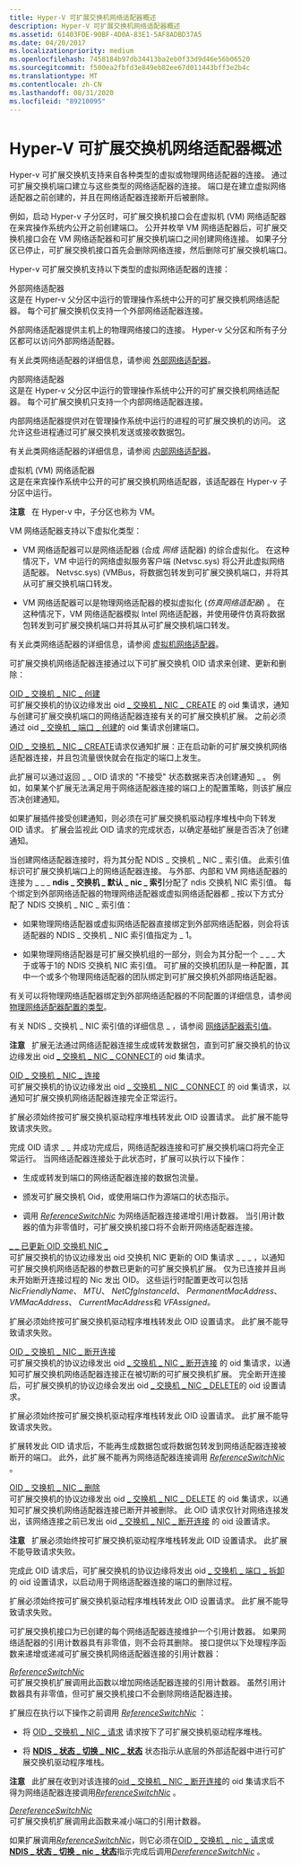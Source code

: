 ```yaml
---
title: Hyper-V 可扩展交换机网络适配器概述
description: Hyper-V 可扩展交换机网络适配器概述
ms.assetid: 61403FDE-90BF-4D0A-83E1-5AF8ADBD37A5
ms.date: 04/20/2017
ms.localizationpriority: medium
ms.openlocfilehash: 7458184b97db34413ba2eb0f33d9d46e56b06520
ms.sourcegitcommit: f500ea2fbfd3e849eb82ee67d011443bff3e2b4c
ms.translationtype: MT
ms.contentlocale: zh-CN
ms.lasthandoff: 08/31/2020
ms.locfileid: "89210095"
---
```

# <a name="overview-of-hyper-v-extensible-switch-network-adapters"></a>Hyper-V 可扩展交换机网络适配器概述


Hyper-v 可扩展交换机支持来自各种类型的虚拟或物理网络适配器的连接。 通过可扩展交换机端口建立与这些类型的网络适配器的连接。 端口是在建立虚拟网络适配器之前创建的，并且在网络适配器连接断开后被删除。

例如，启动 Hyper-v 子分区时，可扩展交换机接口会在虚拟机 (VM) 网络适配器在来宾操作系统内公开之前创建端口。 公开并枚举 VM 网络适配器后，可扩展交换机接口会在 VM 网络适配器和可扩展交换机端口之间创建网络连接。 如果子分区已停止，可扩展交换机接口首先会删除网络连接，然后删除可扩展交换机端口。

Hyper-v 可扩展交换机支持以下类型的虚拟网络适配器的连接：

<a href="" id="external-network-adapters"></a>外部网络适配器  
这是在 Hyper-v 父分区中运行的管理操作系统中公开的可扩展交换机网络适配器。 每个可扩展交换机仅支持一个外部网络适配器连接。

外部网络适配器提供主机上的物理网络接口的连接。 Hyper-v 父分区和所有子分区都可以访问外部网络适配器。

有关此类网络适配器的详细信息，请参阅 [外部网络适配器](external-network-adapters.md)。

<a href="" id="internal-network-adapters"></a>内部网络适配器  
这是在 Hyper-v 父分区中运行的管理操作系统中公开的可扩展交换机网络适配器。 每个可扩展交换机只支持一个内部网络适配器连接。

内部网络适配器提供对在管理操作系统中运行的进程的可扩展交换机的访问。 这允许这些进程通过可扩展交换机发送或接收数据包。

有关此类网络适配器的详细信息，请参阅 [内部网络适配器](internal-network-adapters.md)。

<a href="" id="virtual-machine--vm--network-adapters"></a>虚拟机 (VM) 网络适配器  
这是在来宾操作系统中公开的可扩展交换机网络适配器，该适配器在 Hyper-v 子分区中运行。

**注意**   在 Hyper-v 中，子分区也称为 VM。

 

VM 网络适配器支持以下虚拟化类型：

-   VM 网络适配器可以是网络适配器 (合成 *网络* 适配器) 的综合虚拟化。 在这种情况下，VM 中运行的网络虚拟服务客户端 (Netvsc.sys) 将公开此虚拟网络适配器。 Netvsc.sys)  (VMBus，将数据包转发到可扩展交换机端口，并将其从可扩展交换机端口转发。

-   VM 网络适配器可以是物理网络适配器的模拟虚拟化 (*仿真网络适配器*) 。 在这种情况下，VM 网络适配器模拟 Intel 网络适配器，并使用硬件仿真将数据包转发到可扩展交换机端口并将其从可扩展交换机端口转发。

有关此类网络适配器的详细信息，请参阅 [虚拟机网络适配器](virtual-machine-network-adapters.md)。

可扩展交换机网络适配器连接通过以下可扩展交换机 OID 请求来创建、更新和删除：

<a href="" id="oid-switch-nic-create"></a>[OID \_ 交换机 \_ NIC \_ 创建](./oid-switch-nic-create.md)  
可扩展交换机的协议边缘发出 oid [ \_ 交换机 \_ NIC \_ CREATE](./oid-switch-nic-create.md) 的 oid 集请求，通知与创建可扩展交换机端口的网络适配器连接有关的可扩展交换机扩展。 之前必须通过 oid [ \_ 交换机 \_ 端口 \_ 创建](./oid-switch-port-create.md)的 oid 集请求创建端口。

[OID \_ 交换机 \_ NIC \_ CREATE](./oid-switch-nic-create.md)请求仅通知扩展：正在启动新的可扩展交换机网络适配器连接，并且包流量很快就会在指定的端口上发生。

此扩展可以通过返回 \_ \_ OID 请求的 "不接受" 状态数据来否决创建通知 \_ 。 例如，如果某个扩展无法满足用于网络适配器连接的端口上的配置策略，则该扩展应否决创建通知。

如果扩展插件接受创建通知，则必须在可扩展交换机驱动程序堆栈中向下转发 OID 请求。 扩展会监视此 OID 请求的完成状态，以确定基础扩展是否否决了创建通知。

当创建网络适配器连接时，将为其分配 NDIS \_ 交换机 \_ NIC \_ 索引值。 此索引值标识可扩展交换机端口上的网络适配器连接。 与外部、内部和 VM 网络适配器的连接为 \_ \_ \_ **ndis \_ 交换机 \_ 默认 \_ nic \_ 索引**分配了 ndis 交换机 NIC 索引值。 每个绑定到外部网络适配器的物理网络适配器或虚拟网络适配器都 \_ 按以下方式分配了 NDIS 交换机 \_ NIC \_ 索引值：

-   如果物理网络适配器或虚拟网络适配器直接绑定到外部网络适配器，则会将该适配器的 NDIS \_ 交换机 \_ NIC 索引值指定为 \_ 1。

-   如果物理网络适配器是可扩展交换机组的一部分，则会为其分配一个 \_ \_ \_ 大于或等于1的 NDIS 交换机 NIC 索引值。 可扩展的交换机团队是一种配置，其中一个或多个物理网络适配器的团队绑定到可扩展交换机外部网络适配器。

有关可以将物理网络适配器绑定到外部网络适配器的不同配置的详细信息，请参阅 [物理网络适配器配置的类型](types-of-physical-network-adapter-configurations.md)。

有关 NDIS \_ 交换机 \_ NIC 索引值的详细信息 \_ ，请参阅 [网络适配器索引值](network-adapter-index-values.md)。

**注意**   扩展无法通过网络适配器连接生成或转发数据包，直到可扩展交换机的协议边缘发出 oid [ \_ 交换机 \_ NIC \_ CONNECT](./oid-switch-nic-connect.md)的 oid 集请求。

 

<a href="" id="oid-switch-nic-connect"></a>[OID \_ 交换机 \_ NIC \_ 连接](./oid-switch-nic-connect.md)  
可扩展交换机的协议边缘发出 oid [ \_ 交换机 \_ NIC \_ CONNECT](./oid-switch-nic-connect.md) 的 oid 集请求，以通知可扩展交换机网络适配器连接完全正常运行。

扩展必须始终按可扩展交换机驱动程序堆栈转发此 OID 设置请求。 此扩展不能导致请求失败。

完成 OID 请求 \_ \_ 并成功完成后，网络适配器连接和可扩展交换机端口将完全正常运行。 当网络适配器连接处于此状态时，扩展可以执行以下操作：

-   生成或转发到端口的网络适配器连接的数据包流量。

-   颁发可扩展交换机 Oid，或使用端口作为源端口的状态指示。

-   调用 [*ReferenceSwitchNic*](/windows-hardware/drivers/ddi/ndis/nc-ndis-ndis_switch_reference_switch_nic) 为网络适配器连接递增引用计数器。 当引用计数器的值为非零值时，可扩展交换机接口将不会断开网络适配器连接。

<a href="" id="oid-switch-nic-updated"></a>[\_ \_ 已更新 OID 交换机 NIC \_](./oid-switch-nic-updated.md)  
可扩展交换机的协议边缘发出 oid 交换机 NIC 更新的 OID 集请求 \_ \_ \_ ，以通知可扩展交换机网络适配器的参数已更新的可扩展交换机扩展。 仅为已连接并且尚未开始断开连接过程的 Nic 发出 OID。 这些运行时配置更改可以包括 *NicFriendlyName*、 *MTU*、 *NetCfgInstanceId*、 *PermanentMacAddress*、 *VMMacAddress*、 *CurrentMacAddress*和 *VFAssigned。*

扩展必须始终按可扩展交换机驱动程序堆栈转发此 OID 设置请求。 此扩展不能导致请求失败。

<a href="" id="oid-switch-nic-disconnect"></a>[OID \_ 交换机 \_ NIC \_ 断开连接](./oid-switch-nic-disconnect.md)  
可扩展交换机的协议边缘发出 oid [ \_ 交换机 \_ NIC \_ 断开连接](./oid-switch-nic-disconnect.md) 的 oid 集请求，以通知可扩展交换机网络适配器连接正在被切断的可扩展交换机扩展。 完全断开连接后，可扩展交换机的协议边缘会发出 oid [ \_ 交换机 \_ NIC \_ DELETE](./oid-switch-nic-delete.md)的 oid 设置请求。

扩展必须始终按可扩展交换机驱动程序堆栈转发此 OID 设置请求。 此扩展不能导致请求失败。

扩展转发此 OID 请求后，不能再生成数据包或将数据包转发到网络适配器连接被断开的端口。 此外，此扩展不能再为网络适配器连接调用 [*ReferenceSwitchNic*](/windows-hardware/drivers/ddi/ndis/nc-ndis-ndis_switch_reference_switch_nic) 。

<a href="" id="oid-switch-nic-delete"></a>[OID \_ 交换机 \_ NIC \_ 删除](./oid-switch-nic-delete.md)  
可扩展交换机的协议边缘发出 oid [ \_ 交换机 \_ NIC \_ DELETE](./oid-switch-nic-delete.md) 的 oid 集请求，以通知可扩展交换机网络适配器连接已断开并被删除。 此 OID 请求仅针对网络连接发出，该网络连接之前已发出 oid [ \_ 交换机 \_ NIC \_ 断开连接](./oid-switch-nic-disconnect.md) 的 oid 设置请求。

**注意**   扩展必须始终按可扩展交换机驱动程序堆栈转发此 OID 设置请求。 此扩展不能导致请求失败。

 

完成此 OID 请求后，可扩展交换机的协议边缘将发出 oid [ \_ 交换机 \_ 端口 \_ 拆卸](./oid-switch-port-teardown.md) 的 oid 设置请求，以启动用于网络适配器连接的端口的删除过程。

扩展必须始终按可扩展交换机驱动程序堆栈转发此 OID 设置请求。 此扩展不能导致请求失败。

可扩展交换机接口为已创建的每个网络适配器连接维护一个引用计数器。 如果网络适配器的引用计数器具有非零值，则不会将其删除。 接口提供以下处理程序函数来递增或递减可扩展交换机网络适配器连接的引用计数器：

<a href="" id="referenceswitchnic"></a>[*ReferenceSwitchNic*](/windows-hardware/drivers/ddi/ndis/nc-ndis-ndis_switch_reference_switch_nic)  
可扩展交换机扩展调用此函数以增加网络适配器连接的引用计数器。 虽然引用计数器具有非零值，但可扩展交换机接口不会删除网络适配器连接。

扩展应在执行以下操作之前调用 [*ReferenceSwitchNic*](/windows-hardware/drivers/ddi/ndis/nc-ndis-ndis_switch_reference_switch_nic) ：

-   将 [OID \_ 交换机 \_ NIC \_ 请求](./oid-switch-nic-request.md) 请求按下了可扩展交换机驱动程序堆栈。

-   将 [**NDIS \_ 状态 \_ 切换 \_ NIC \_ 状态**](./ndis-status-switch-nic-status.md) 状态指示从底层的外部适配器中进行可扩展交换机驱动程序堆栈。

**注意**   此扩展在收到对该连接的[oid \_ 交换机 \_ NIC \_ 断开连接](./oid-switch-nic-disconnect.md)的 oid 集请求后不得为网络适配器连接调用[*ReferenceSwitchNic*](/windows-hardware/drivers/ddi/ndis/nc-ndis-ndis_switch_reference_switch_nic) 。

 

<a href="" id="dereferenceswitchnic"></a>[*DereferenceSwitchNic*](/windows-hardware/drivers/ddi/ndis/nc-ndis-ndis_switch_dereference_switch_nic)  
可扩展交换机扩展调用此函数来减小端口的引用计数器。

如果扩展调用[*ReferenceSwitchNic*](/windows-hardware/drivers/ddi/ndis/nc-ndis-ndis_switch_reference_switch_nic)，则它必须在[OID \_ 交换机 \_ nic \_ 请求](./oid-switch-nic-request.md)或[**NDIS \_ 状态 \_ 切换 \_ nic \_ 状态**](./ndis-status-switch-nic-status.md)指示完成后调用[*DereferenceSwitchNic*](/windows-hardware/drivers/ddi/ndis/nc-ndis-ndis_switch_dereference_switch_nic) 。

 

